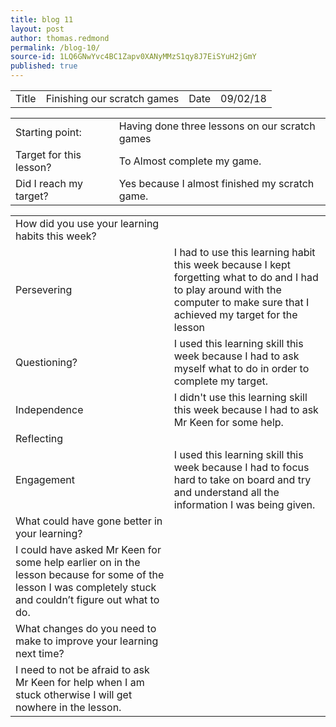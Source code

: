 ```yaml
---
title: blog 11
layout: post
author: thomas.redmond
permalink: /blog-10/
source-id: 1LQ6GNwYvc4BC1Zapv0XANyMMzS1qy8J7EiSYuH2jGmY
published: true
---
```

<table>
  <tr>
    <td>Title</td>
    <td>Finishing our scratch games</td>
    <td>Date</td>
    <td>09/02/18</td>
  </tr>
</table>


<table>
  <tr>
    <td>Starting point:</td>
    <td>Having done three lessons on our scratch games</td>
  </tr>
  <tr>
    <td>Target for this lesson?</td>
    <td>To Almost complete my game.</td>
  </tr>
  <tr>
    <td>Did I reach my target? </td>
    <td>Yes because I almost finished my scratch game.</td>
  </tr>
</table>


<table>
  <tr>
    <td>How did you use your learning habits this week?</td>
    <td></td>
  </tr>
  <tr>
    <td>Persevering</td>
    <td>I had to use this learning habit this week because I kept forgetting what to do and I had to play around with the computer to make sure that I achieved my target for the lesson  </td>
  </tr>
  <tr>
    <td>Questioning?</td>
    <td>I used this learning skill this week because I had to ask myself what to do in order to complete my target.</td>
  </tr>
  <tr>
    <td>Independence</td>
    <td>I didn't use this learning skill this week because I had to ask Mr Keen for some help.</td>
  </tr>
  <tr>
    <td>Reflecting</td>
    <td></td>
  </tr>
  <tr>
    <td>Engagement</td>
    <td>I used this learning skill this week because I had to focus hard to take on board and try and understand all the information I was being given.</td>
  </tr>
  <tr>
    <td>What could have gone better in your learning?</td>
    <td></td>
  </tr>
  <tr>
    <td>I could have asked Mr Keen for some help earlier on in the lesson because for some of the lesson I was completely stuck and couldn’t figure out what to do.</td>
    <td></td>
  </tr>
  <tr>
    <td>What changes do you need to make to improve your learning next time?</td>
    <td></td>
  </tr>
  <tr>
    <td>I need to not be afraid to ask Mr Keen for help when I am stuck otherwise I will get nowhere in the lesson.</td>
    <td></td>
  </tr>
</table>


